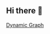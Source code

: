 ## Hi there 👋
[Dynamic Graph](https://github-readme-activity-graph.vercel.app/graph?username=pradhanTejeshwar&bg_color=000000&color=ffff80&line=ffffff&point=00ff40&area=true&hide_border=true)
<!--
**pradhanTejeshwar/pradhanTejeshwar** is a ✨ _special_ ✨ repository because its `README.md` (this file) appears on your GitHub profile.

Here are some ideas to get you started:

- 🔭 I’m currently working on ...
- 🌱 I’m currently learning ...
- 👯 I’m looking to collaborate on ...
- 🤔 I’m looking for help with ...
- 💬 Ask me about ...
- 📫 How to reach me: ...
- 😄 Pronouns: ...
- ⚡ Fun fact: ...
-->
